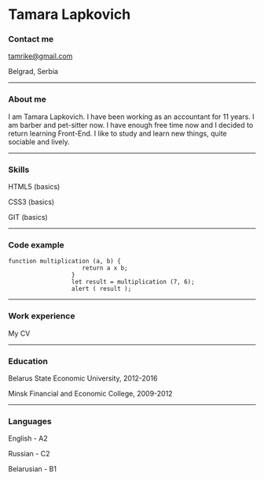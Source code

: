# Tamara Lapkovich

### Contact me
tamrike@gmail.com

Belgrad, Serbia
******************
### About me
I am Tamara Lapkovich. I have been working as an accountant for 11 years. I am barber and pet-sitter now. I have enough free time now and I decided to return learning Front-End. I like to study and learn new things, quite sociable and lively. 
******************
### Skills
HTML5 (basics)

CSS3 (basics)

GIT (basics)
*******************
### Code example
```
function multiplication (a, b) {
                     return a x b;
                  }
                  let result = multiplication (7, 6);
                  alert ( result );
```
********************
### Work experience
My CV
********************
### Education
Belarus State Economic University, 2012-2016

Minsk Financial and Economic College, 2009-2012
********************
### Languages
English - A2

Russian - С2

Belarusian - B1

